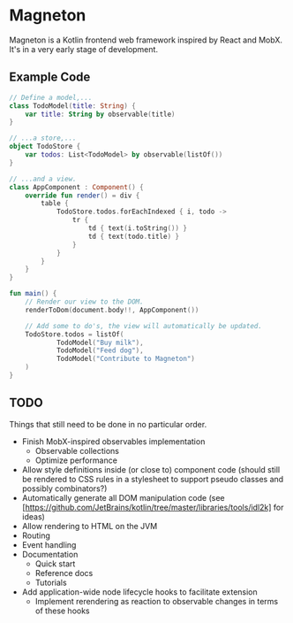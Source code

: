 # Magneton

Magneton is a Kotlin frontend web framework inspired by React and MobX. It's in a very early stage of development.

## Example Code

```kotlin
// Define a model,...
class TodoModel(title: String) {
    var title: String by observable(title)
}

// ...a store,...
object TodoStore {
    var todos: List<TodoModel> by observable(listOf())
}

// ...and a view.
class AppComponent : Component() {
    override fun render() = div {
        table {
            TodoStore.todos.forEachIndexed { i, todo ->
                tr {
                    td { text(i.toString()) }
                    td { text(todo.title) }
                }
            }
        }
    }
}

fun main() {
    // Render our view to the DOM.
    renderToDom(document.body!!, AppComponent())

    // Add some to do's, the view will automatically be updated.
    TodoStore.todos = listOf(
            TodoModel("Buy milk"),
            TodoModel("Feed dog"),
            TodoModel("Contribute to Magneton")
    )
}
```

## TODO

Things that still need to be done in no particular order.

- Finish MobX-inspired observables implementation
    - Observable collections
    - Optimize performance
- Allow style definitions inside (or close to) component code (should still be rendered to CSS rules in a stylesheet to support pseudo classes and possibly combinators?)
- Automatically generate all DOM manipulation code (see [https://github.com/JetBrains/kotlin/tree/master/libraries/tools/idl2k] for ideas)
- Allow rendering to HTML on the JVM
- Routing
- Event handling
- Documentation
    - Quick start
    - Reference docs
    - Tutorials
- Add application-wide node lifecycle hooks to facilitate extension
    - Implement rerendering as reaction to observable changes in terms of these hooks
